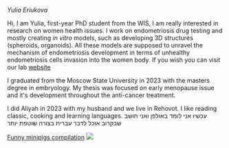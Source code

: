 
*Yulia Eriukova*


Hi, I am Yulia, first-year PhD student from the WIS, I am really interested in research on women health issues. I work on endometriosis drug testing and mostly creating _in vitro_ models, such as developing 3D structures (spheroids, organoids). All these models are supposed to unravel the mechanism of endometriosis development in terms of unhealthy endometriosis cells invasion into the women body. If you wish you can visit our lab [website](https://www.weizmann.ac.il/dept/irb/IritSagi/home)

I graduated from the Moscow State University in 2023 with the masters degree in embryology. My thesis was focused on early menopause issue and it's development throughout the anti-cancer treatment. 


I did Aliyah in 2023 with my husband and we live in Rehovot. I like reading classic, cooking and learning languages.
עכשיו אני לומד באולפן ואני חושב שבקרוב אוכל לדבר עברית בצורה שוטפת יותר

[Funny minipigs compilation](https://youtu.be/AvuG2oWhdKQ?si=tIh8XwHf-24uAde9&t=13)
![](https://www.sunnyskyz.com/uploads/2018/04/10y5p-tiny-piglet.jpg)




